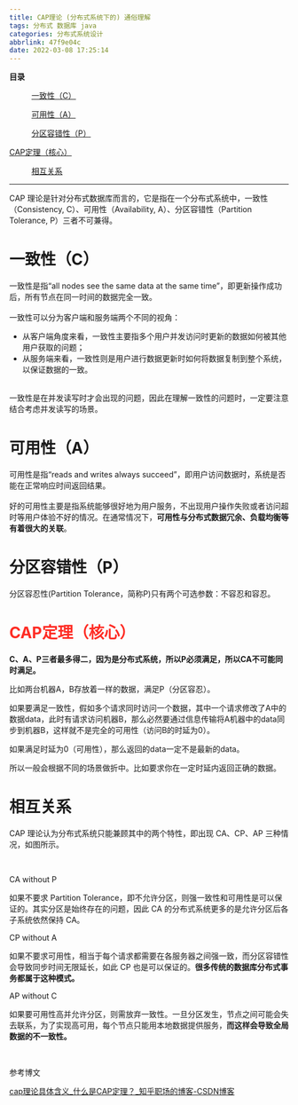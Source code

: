 ```yaml
---
title: CAP理论 (分布式系统下的) 通俗理解
tags: 分布式 数据库 java
categories: 分布式系统设计
abbrlink: 47f9e04c
date: 2022-03-08 17:25:14
---
```


<!--more-->

<p id="main-toc"><strong>目录</strong></p>

<p id="%E4%B8%80%E8%87%B4%E6%80%A7%EF%BC%88C%EF%BC%89-toc" style="margin-left:40px;"><a href="#%E4%B8%80%E8%87%B4%E6%80%A7%EF%BC%88C%EF%BC%89">一致性（C）</a></p>

<p id="%E5%8F%AF%E7%94%A8%E6%80%A7%EF%BC%88A%EF%BC%89-toc" style="margin-left:40px;"><a href="#%E5%8F%AF%E7%94%A8%E6%80%A7%EF%BC%88A%EF%BC%89">可用性（A）</a></p>

<p id="%E5%88%86%E5%8C%BA%E5%AE%B9%E9%94%99%E6%80%A7%EF%BC%88P%EF%BC%89-toc" style="margin-left:40px;"><a href="#%E5%88%86%E5%8C%BA%E5%AE%B9%E9%94%99%E6%80%A7%EF%BC%88P%EF%BC%89">分区容错性（P）</a></p>

<p id="CAP%E5%AE%9A%E7%90%86%EF%BC%88%E6%A0%B8%E5%BF%83%EF%BC%89-toc" style="margin-left:0px;"><a href="#CAP%E5%AE%9A%E7%90%86%EF%BC%88%E6%A0%B8%E5%BF%83%EF%BC%89">CAP定理（核心）</a></p>

<p id="%E7%9B%B8%E4%BA%92%E5%85%B3%E7%B3%BB-toc" style="margin-left:40px;"><a href="#%E7%9B%B8%E4%BA%92%E5%85%B3%E7%B3%BB">相互关系</a></p>

<hr id="hr-toc" /><p></p>

<p>CAP 理论是针对分布式数据库而言的，它是指在一个分布式系统中，一致性（Consistency, C）、可用性（Availability, A）、分区容错性（Partition Tolerance, P）三者不可兼得。</p>

<h1 id="%E4%B8%80%E8%87%B4%E6%80%A7%EF%BC%88C%EF%BC%89">一致性（C）</h1>

<p>一致性是指“all nodes see the same data at the same time”，即更新操作成功后，所有节点在同一时间的数据完全一致。<br /><br />
一致性可以分为客户端和服务端两个不同的视角：</p>

<ul><li>从客户端角度来看，一致性主要指多个用户并发访问时更新的数据如何被其他用户获取的问题；</li>
	<li>从服务端来看，一致性则是用户进行数据更新时如何将数据复制到整个系统，以保证数据的一致。</li>
</ul><p><br />
一致性是在并发读写时才会出现的问题，因此在理解一致性的问题时，一定要注意结合考虑并发读写的场景。</p>

<p></p>

<h1 id="%E5%8F%AF%E7%94%A8%E6%80%A7%EF%BC%88A%EF%BC%89">可用性（A）</h1>

<p>可用性是指“reads and writes always succeed”，即用户访问数据时，系统是否能在正常响应时间返回结果。<br /><br />
好的可用性主要是指系统能够很好地为用户服务，不出现用户操作失败或者访问超时等用户体验不好的情况。在通常情况下，<strong>可用性与分布式数据冗余、负载均衡等有着很大的关联</strong>。</p>

<p></p>

<h1 id="%E5%88%86%E5%8C%BA%E5%AE%B9%E9%94%99%E6%80%A7%EF%BC%88P%EF%BC%89">分区容错性（P）</h1>

<p>分区容忍性(Partition Tolerance，简称P)只有两个可选参数：不容忍和容忍。</p>

<p></p>

<h1 id="CAP%E5%AE%9A%E7%90%86%EF%BC%88%E6%A0%B8%E5%BF%83%EF%BC%89"><span style="color:#fe2c24;">CAP定理（核心）</span></h1>

<p><strong>C、A、P三者最多得二，因为是分布式系统，所以P必须满足，所以CA不可能同时满足。</strong></p>

<p>比如两台机器A，B存放着一样的数据，满足P（分区容忍）。</p>

<p>如果要满足一致性，假如多个请求同时访问一个数据，其中一个请求修改了A中的数据data，此时有请求访问机器B，那么必然要通过信息传输将A机器中的data同步到机器B，这样就不是完全的可用性（访问B的时延为0）。</p>

<p>如果满足时延为0（可用性），那么返回的data一定不是最新的data。</p>

<p>所以一般会根据不同的场景做折中。比如要求你在一定时延内返回正确的数据。</p>

<p></p>

<h1 id="%E7%9B%B8%E4%BA%92%E5%85%B3%E7%B3%BB">相互关系</h1>

<p>CAP 理论认为分布式系统只能兼顾其中的两个特性，即出现 CA、CP、AP 三种情况，如图所示。<br />
 </p>

<p style="text-align:center;"><img alt="" src="https://img-blog.csdnimg.cn/img_convert/dff6273be1df40e579d4aebac29e431e.png" /></p>

<p></p>

<p>CA without P</p>

<p>如果不要求 Partition Tolerance，即不允许分区，则强一致性和可用性是可以保证的。其实分区是始终存在的问题，因此 CA 的分布式系统更多的是允许分区后各子系统依然保持 CA。</p>

<p>CP without A</p>

<p>如果不要求可用性，相当于每个请求都需要在各服务器之间强一致，而分区容错性会导致同步时间无限延长，如此 CP 也是可以保证的。<strong>很多传统的数据库分布式事务都属于这种模式。</strong></p>

<p>AP without C</p>

<p>如果要可用性高并允许分区，则需放弃一致性。一旦分区发生，节点之间可能会失去联系，为了实现高可用，每个节点只能用本地数据提供服务，<strong>而这样会导致全局数据的不一致性。</strong></p>

<p> </p>

<p>参考博文</p>

<p><a data-link-icon="https://csdnimg.cn/release/blog_editor_html/release2.0.7/ckeditor/plugins/CsdnLink/icons/icon-default.png?t=M1L8" data-link-title="cap理论具体含义_什么是CAP定理？_知乎职场的博客-CSDN博客" href="https://blog.csdn.net/weixin_27565831/article/details/112844587" title="cap理论具体含义_什么是CAP定理？_知乎职场的博客-CSDN博客">cap理论具体含义_什么是CAP定理？_知乎职场的博客-CSDN博客</a></p>
